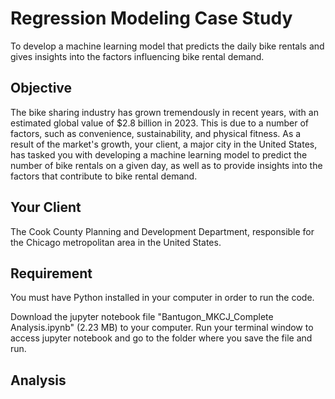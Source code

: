 # Regression Modeling Case Study
To develop a machine learning model that predicts the daily bike rentals and gives insights into the factors influencing bike rental demand.

## Objective
The bike sharing industry has grown tremendously in recent years, with an estimated global value of $2.8 billion in 2023. This is due to a number of factors, such as convenience, sustainability, and physical fitness. As a result of the market's growth, your client, a major city in the United States, has tasked you with developing a machine learning model to predict the number of bike rentals on a given day, as well as to provide insights into the factors that contribute to bike rental demand.

## Your Client
The Cook County Planning and Development Department, responsible for the Chicago metropolitan area in the United States.

## Requirement
You must have Python installed in your computer in order to run the code.

Download the jupyter notebook file "Bantugon_MKCJ_Complete Analysis.ipynb" (2.23 MB) to your computer. Run your terminal window to access jupyter notebook and go to the folder where you save the file and run.

## Analysis
